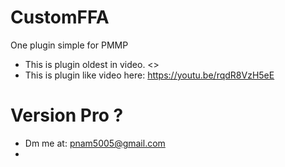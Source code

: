 # CustomFFA
One plugin simple for PMMP
- This is plugin oldest in video. <>
- This is plugin like video here: https://youtu.be/rqdR8VzH5eE

# Version Pro ?
- Dm me at: pnam5005@gmail.com
- 
